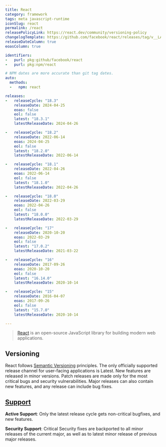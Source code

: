 ```yaml
---
title: React
category: framework
tags: meta javascript-runtime
iconSlug: react
permalink: /react
releasePolicyLink: https://react.dev/community/versioning-policy
changelogTemplate: https://github.com/facebook/react/releases/tag/v__LATEST__
releaseDateColumn: true
eoasColumn: true

identifiers:
-   purl: pkg:github/facebook/react
-   purl: pkg:npm/react

# NPM dates are more accurate than git tag dates.
auto:
  methods:
  -   npm: react

releases:
-   releaseCycle: "18.3"
    releaseDate: 2024-04-25
    eoas: false
    eol: false
    latest: "18.3.1"
    latestReleaseDate: 2024-04-26

-   releaseCycle: "18.2"
    releaseDate: 2022-06-14
    eoas: 2024-04-25
    eol: false
    latest: "18.2.0"
    latestReleaseDate: 2022-06-14

-   releaseCycle: "18.1"
    releaseDate: 2022-04-26
    eoas: 2022-06-14
    eol: false
    latest: "18.1.0"
    latestReleaseDate: 2022-04-26

-   releaseCycle: "18.0"
    releaseDate: 2022-03-29
    eoas: 2022-04-26
    eol: false
    latest: "18.0.0"
    latestReleaseDate: 2022-03-29

-   releaseCycle: "17"
    releaseDate: 2020-10-20
    eoas: 2022-03-29
    eol: false
    latest: "17.0.2"
    latestReleaseDate: 2021-03-22

-   releaseCycle: "16"
    releaseDate: 2017-09-26
    eoas: 2020-10-20
    eol: false
    latest: "16.14.0"
    latestReleaseDate: 2020-10-14

-   releaseCycle: "15"
    releaseDate: 2016-04-07
    eoas: 2017-09-26
    eol: false
    latest: "15.7.0"
    latestReleaseDate: 2020-10-14

---
```


> [React](https://react.dev/) is an open-source JavaScript library for building modern web
> applications.

## Versioning

React follows [Semantic Versioning](https://semver.org/) principles. The only officially supported
release channel for user-facing applications is Latest. New features are released in minor versions.
Patch releases are made only for the most critical bugs and security vulnerabilities. Major
releases can also contain new features, and any release can include bug fixes.

## [Support](https://github.com/reactjs/react.dev/issues/1745)

**Active Support**: Only the latest release cycle gets non-critical bugfixes, and new features.

**Security Support**: Critical Security fixes are backported to all minor releases of the current
major, as well as to latest minor release of previous major releases.
